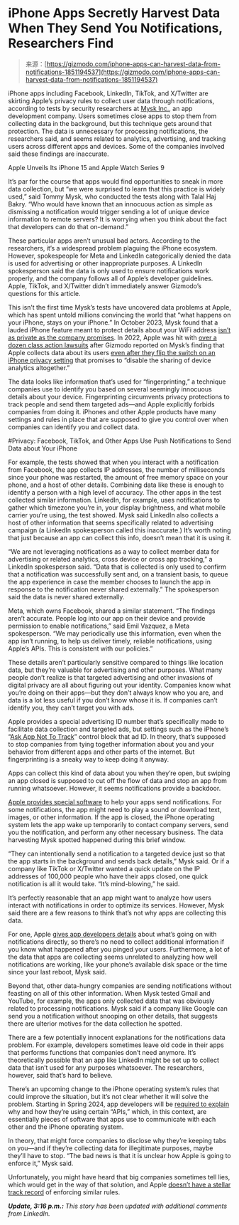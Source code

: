 <!--yml
category: 未分类
date: 2024-05-27 15:09:39
-->

# iPhone Apps Secretly Harvest Data When They Send You Notifications, Researchers Find

> 来源：[https://gizmodo.com/iphone-apps-can-harvest-data-from-notifications-1851194537](https://gizmodo.com/iphone-apps-can-harvest-data-from-notifications-1851194537)

iPhone apps including Facebook, LinkedIn, TikTok, and X/Twitter are skirting Apple’s privacy rules to collect user data through notifications, according to tests by security researchers at [Mysk Inc.](https://www.mysk.blog/), an app development company. Users sometimes close apps to stop them from collecting data in the background, but this technique gets around that protection. The data is unnecessary for processing notifications, the researchers said, and seems related to analytics, advertising, and tracking users across different apps and devices. Some of the companies involved said these findings are inaccurate.

Apple Unveils Its iPhone 15 and Apple Watch Series 9

<track kind="captions" label="English" src="https://kinja.com/api/videoupload/caption/21161.vtt" srclang="en">

It’s par for the course that apps would find opportunities to sneak in more data collection, but “we were surprised to learn that this practice is widely used,” said Tommy Mysk, who conducted the tests along with Talal Haj Bakry. “Who would have known that an innocuous action as simple as dismissing a notification would trigger sending a lot of unique device information to remote servers? It is worrying when you think about the fact that developers can do that on-demand.”

These particular apps aren’t unusual bad actors. According to the researchers, it’s a widespread problem plaguing the iPhone ecosystem. However, spokespeople for Meta and LinkedIn categorically denied the data is used for advertising or other inappropriate purposes. A LinkedIn spokesperson said the data is only used to ensure notifications work properly, and the company follows all of Apple’s developer guidelines. Apple, TikTok, and X/Twitter didn’t immediately answer Gizmodo’s questions for this article.

This isn’t the first time Mysk’s tests have uncovered data problems at Apple, which has spent untold millions convincing the world that “what happens on your iPhone, stays on your iPhone.” In October 2023, Mysk found that a lauded iPhone feature meant to protect details about your WiFi address [isn’t as private as the company promises](https://twitter.com/mysk_co/status/1717541345223389346). In 2022, Apple was hit with [over a dozen class action lawsuits](https://gizmodo.com/apple-iphone-privacy-analytics-12-lawsuits-statement-1850077715) after Gizmodo reported on Mysk’s finding that Apple collects data about its users [even after they flip the switch on an iPhone privacy setting](https://gizmodo.com/apple-iphone-analytics-tracking-even-when-off-app-store-1849757558) that promises to “disable the sharing of device analytics altogether.”

The data looks like information that’s used for “fingerprinting,” a technique companies use to identify you based on several seemingly innocuous details about your device. Fingerprinting circumvents privacy protections to track people and send them targeted ads—and Apple explicitly forbids companies from doing it. iPhones and other Apple products have many settings and rules in place that are supposed to give you control over when companies can identify you and collect data.

#Privacy: Facebook, TikTok, and Other Apps Use Push Notifications to Send Data about Your iPhone

For example, the tests showed that when you interact with a notification from Facebook, the app collects IP addresses, the number of milliseconds since your phone was restarted, the amount of free memory space on your phone, and a host of other details. Combining data like these is enough to identify a person with a high level of accuracy. The other apps in the test collected similar information. LinkedIn, for example, uses notifications to gather which timezone you’re in, your display brightness, and what mobile carrier you’re using, the test showed. Mysk said LinkedIn also collects a host of other information that seems specifically related to advertising campaign (a LinkedIn spokesperson called this inaccurate.) It’s worth noting that just because an app can collect this info, doesn’t mean that it is using it.

“We are not leveraging notifications as a way to collect member data for advertising or related analytics, cross device or cross app tracking,” a LinkedIn spokesperson said. “Data that is collected is only used to confirm that a notification was successfully sent and, on a transient basis, to queue the app experience in case the member chooses to launch the app in response to the notification never shared externally.” The spokesperson said the data is never shared externally.

Meta, which owns Facebook, shared a similar statement. “The findings aren’t accurate. People log into our app on their device and provide permission to enable notifications,” said Emil Vazquez, a Meta spokesperson. “We may periodically use this information, even when the app isn’t running, to help us deliver timely, reliable notifications, using Apple’s APIs. This is consistent with our policies.”

These details aren’t particularly sensitive compared to things like location data, but they’re valuable for advertising and other purposes. What many people don’t realize is that targeted advertising and other invasions of digital privacy are all about figuring out your identity. Companies know what you’re doing on their apps—but they don’t always know who you are, and data is a lot less useful if you don’t know whose it is. If companies can’t identify you, they can’t target you with ads.

Apple provides a special advertising ID number that’s specifically made to facilitate data collection and targeted ads, but settings such as the iPhone’s “[Ask App Not To Track](https://gizmodo.com/how-apple-s-ask-app-not-to-track-prompt-helped-tiktok-1849772915)” control block that ad ID. In theory, that’s supposed to stop companies from tying together information about you and your behavior from different apps and other parts of the internet. But fingerprinting is a sneaky way to keep doing it anyway.

Apps can collect this kind of data about you when they’re open, but swiping an app closed is supposed to cut off the flow of data and stop an app from running whatsoever. However, it seems notifications provide a backdoor.

[Apple provides special software](https://developer.apple.com/documentation/usernotifications/unnotificationserviceextension) to help your apps send notifications. For some notifications, the app might need to play a sound or download text, images, or other information. If the app is closed, the iPhone operating system lets the app wake up temporarily to contact company servers, send you the notification, and perform any other necessary business. The data harvesting Mysk spotted happened during this brief window.

“They can intentionally send a notification to a targeted device just so that the app starts in the background and sends back details,” Mysk said. Or if a company like TikTok or X/Twitter wanted a quick update on the IP addresses of 100,000 people who have their apps closed, one quick notification is all it would take. “It’s mind-blowing,” he said.

It’s perfectly reasonable that an app might want to analyze how users interact with notifications in order to optimize its services. However, Mysk said there are a few reasons to think that’s not why apps are collecting this data.

For one, Apple [gives app developers details](https://developer.apple.com/notifications/) about what’s going on with notifications directly, so there’s no need to collect additional information if you know what happened after you pinged your users. Furthermore, a lot of the data that apps are collecting seems unrelated to analyzing how well notifications are working, like your phone’s available disk space or the time since your last reboot, Mysk said.

Beyond that, other data-hungry companies are sending notifications without feasting on all of this other information. When Mysk tested Gmail and YouTube, for example, the apps only collected data that was obviously related to processing notifications. Mysk said if a company like Google can send you a notification without snooping on other details, that suggests there are ulterior motives for the data collection he spotted.

There are a few potentially innocent explanations for the notifications data problem. For example, developers sometimes leave old code in their apps that performs functions that companies don’t need anymore. It’s theoretically possible that an app like LinkedIn might be set up to collect data that isn’t used for any purposes whatsoever. The researchers, however, said that’s hard to believe.

There’s an upcoming change to the iPhone operating system’s rules that could improve the situation, but it’s not clear whether it will solve the problem. Starting in Spring 2024, app developers will be [required to explain](https://developer.apple.com/documentation/bundleresources/privacy_manifest_files/describing_use_of_required_reason_api) why and how they’re using certain “APIs,” which, in this context, are essentially pieces of software that apps use to communicate with each other and the iPhone operating system.

In theory, that might force companies to disclose why they’re keeping tabs on you—and if they’re collecting data for illegitimate purposes, maybe they’ll have to stop. “The bad news is that it is unclear how Apple is going to enforce it,” Mysk said.

Unfortunately, you might have heard that big companies sometimes tell lies, which would get in the way of that solution, and Apple [doesn’t have a stellar track record](https://www.washingtonpost.com/technology/2021/01/29/apple-privacy-nutrition-label/) of enforcing similar rules.

***Update, 3:16 p.m.:*** *This story has been updated with additional comments from LinkedIn.*